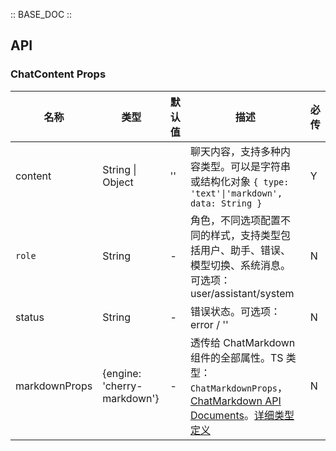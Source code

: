 :: BASE_DOC ::

## API

### ChatContent Props

名称 | 类型 | 默认值 | 描述 | 必传
-- | -- | -- | -- | --
content | String \| Object | '' | 聊天内容，支持多种内容类型。可以是字符串或结构化对象 `{ type: 'text'\|'markdown', data: String }` | Y
`role` | String | - | 角色，不同选项配置不同的样式，支持类型包括用户、助手、错误、模型切换、系统消息。可选项：user/assistant/system | N
status | String | - | 错误状态。可选项：error / '' | N
markdownProps | {engine: 'cherry-markdown'} | - | 透传给 ChatMarkdown 组件的全部属性。TS 类型：`ChatMarkdownProps`，[ChatMarkdown API Documents](./chat-markdown?tab=api)。[详细类型定义](https://github.com/Tencent/tdesign-vue-next/blob/develop/packages/pro-components/chat/type.ts) | N


